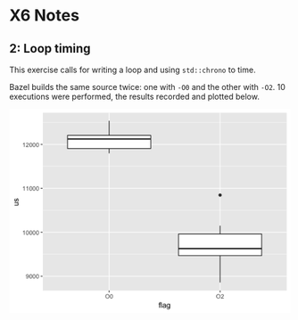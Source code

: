 # X6 Notes

## 2: Loop timing
This exercise calls for writing a loop and using `std::chrono` to time. 

Bazel builds the same source twice: one with `-O0` and the other with `-O2`. 10 executions were performed, the results recorded and plotted below.

![Timing results](2_opt_flags.png)